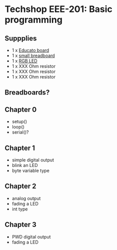 # Techshop EEE-201: Basic programming


## Suppplies

- 1 x [Educato board](https://moderndevice.com/product/educato/)
- 1 x [small breadboard](https://www.adafruit.com/products/64)
- 1 x [RGB LED](https://www.adafruit.com/products/314)
- 1 x XXX Ohm resistor
- 1 x XXX Ohm resistor
- 1 x XXX Ohm resistor


## Breadboards?


## Chapter 0

- setup()
- loop()
- serial()?


## Chapter 1

- simple digital output
- blink an LED
- byte variable type


## Chapter 2

- analog output
- fading a LED
- int type


## Chapter 3

- PWD digital output
- fading a LED
